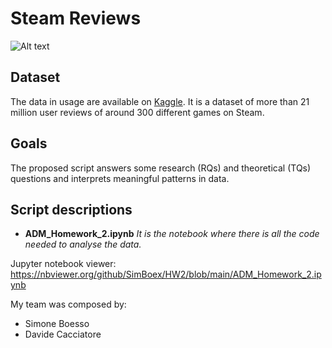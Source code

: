 # Steam Reviews 

![Alt text](https://camo.githubusercontent.com/b09870e49515c8c43bb50b698bc76d9e8cb484d0b93756cb1d1c0bf6f254a528/68747470733a2f2f7777772e766f7274657a2e6e65742f636f6e74656e7474656c6c65722e7068703f63743d6e65777326616374696f6e3d66696c652669643d3138363533)
  
## Dataset
The data in usage are available on [Kaggle](https://www.kaggle.com/najzeko/steam-reviews-2021).
It is a dataset of more than 21 million user reviews of around 300 different games on Steam.

## Goals
The proposed script answers some research (RQs) and theoretical (TQs) questions and interprets meaningful patterns in data. 

## Script descriptions

- **ADM_Homework_2.ipynb**
*It is the notebook where there is all the code needed to analyse the data.*

Jupyter notebook viewer:
https://nbviewer.org/github/SimBoex/HW2/blob/main/ADM_Homework_2.ipynb



My team was composed by:
- Simone Boesso
- Davide Cacciatore
